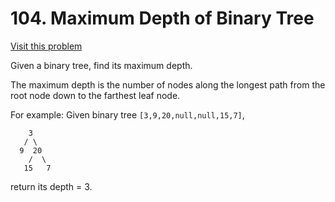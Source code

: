 # 104. Maximum Depth of Binary Tree
[Visit this problem][1]

Given a binary tree, find its maximum depth.

The maximum depth is the number of nodes along the longest path from the root node down to the farthest leaf node.

For example:
Given binary tree ```[3,9,20,null,null,15,7]```,

```
    3
   / \
  9  20
    /  \
   15   7
```

return its depth = 3.


[1]: https://leetcode.com/problems/maximum-depth-of-binary-tree/description/
